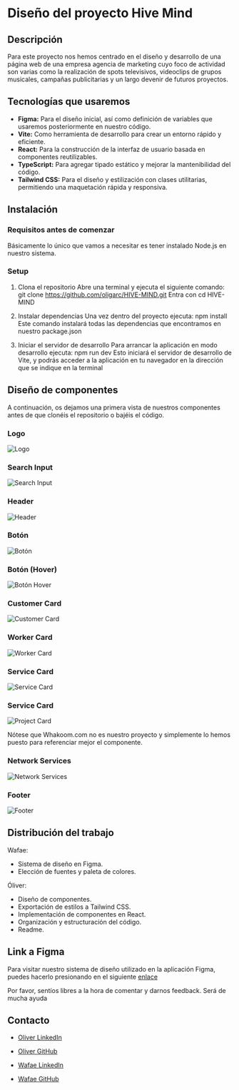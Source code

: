 # Diseño del proyecto Hive Mind

## Descripción

Para este proyecto nos hemos centrado en el diseño y desarrollo de una página web de una empresa agencia de marketing cuyo foco de actividad son varias como la realización de spots televisivos, videoclips de grupos musicales, campañas publicitarias y un largo devenir de futuros proyectos.

## Tecnologías que usaremos

- **Figma:** Para el diseño inicial, así como definición de variables que usaremos posteriormente en nuestro código.
- **Vite:** Como herramienta de desarrollo para crear un entorno rápido y eficiente.  
- **React:** Para la construcción de la interfaz de usuario basada en componentes reutilizables.  
- **TypeScript:** Para agregar tipado estático y mejorar la mantenibilidad del código.  
- **Tailwind CSS:** Para el diseño y estilización con clases utilitarias, permitiendo una maquetación rápida y responsiva.

## Instalación

### Requisitos antes de comenzar

Básicamente lo único que vamos a necesitar es tener instalado Node.js en nuestro sistema.

### Setup

1. Clona el repositorio
   Abre una terminal y ejecuta el siguiente comando:
   git clone https://github.com/oligarc/HIVE-MIND.git
   Entra con cd HIVE-MIND

2. Instalar dependencias
   Una vez dentro del proyecto ejecuta:
   npm install
   Este comando instalará todas las dependencias que encontramos en nuestro package.json

3. Iniciar el servidor de desarrollo
   Para arrancar la aplicación en modo desarrollo ejecuta:
   npm run dev
   Esto iniciará el servidor de desarrollo de Vite, y podrás acceder a la aplicación en tu navegador en la dirección que se indique en la terminal


## Diseño de componentes

A continuación, os dejamos una primera vista de nuestros componentes antes de que clonéis el repositorio o bajéis el código.

### Logo
![Logo](public/hive-logo.png)

### Search Input
![Search Input](public/screenshots/Search_Input.png)

### Header
![Header](public/screenshots/Header.png)

### Botón
![Botón](public/screenshots/BotonC.png)

### Botón (Hover)
![Botón Hover](public/screenshots/Boton_hover.png)

### Customer Card
![Customer Card](public/screenshots/CustomerCard.png)

### Worker Card
![Worker Card](public/screenshots/WorkerCard.png)

### Service Card
![Service Card](public/screenshots/ServiceCard.png)

### Service Card
![Project Card](public/screenshots/ProjectCard.png)

Nótese que Whakoom.com no es nuestro proyecto y simplemente lo hemos puesto para referenciar mejor el componente.

### Network Services
![Network Services](public/screenshots/NetworkServices.png)

### Footer
![Footer](public/screenshots/Footer.png)


## Distribución del trabajo

Wafae:
 - Sistema de diseño en Figma.
 - Elección de fuentes y paleta de colores.

Óliver:
 - Diseño de componentes.
 - Exportación de estilos a Tailwind CSS.
 - Implementación de componentes en React.
 - Organización y estructuración del código.
 - Readme.

## Link a Figma

Para visitar nuestro sistema de diseño utilizado en la aplicación Figma, puedes hacerlo presionando en el siguiente [enlace](https://www.figma.com/design/bdIZ0pCiOjnAjmVeC2xeO0/BOCETO-interfaces-hive-mind?node-id=48-2&p=f&t=mzS2Sx5OuNGslpnN-0)

Por favor, sentíos libres a la hora de comentar y darnos feedback. Será de mucha ayuda

## Contacto

- [Oliver LinkedIn](https://www.linkedin.com/in/%C3%B3liver-garc%C3%ADa-rodr%C3%ADguez/)
- [Oliver GitHub](https://github.com/oligarc)

- [Wafae LinkedIn]()
- [Wafae GitHub](https://github.com/wafaes)
